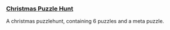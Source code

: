 ### <a href="/Puzzles/20201205_Christmas" target="_top"> Christmas Puzzle Hunt </a>

A christmas puzzlehunt, containing 6 puzzles and a meta puzzle.
